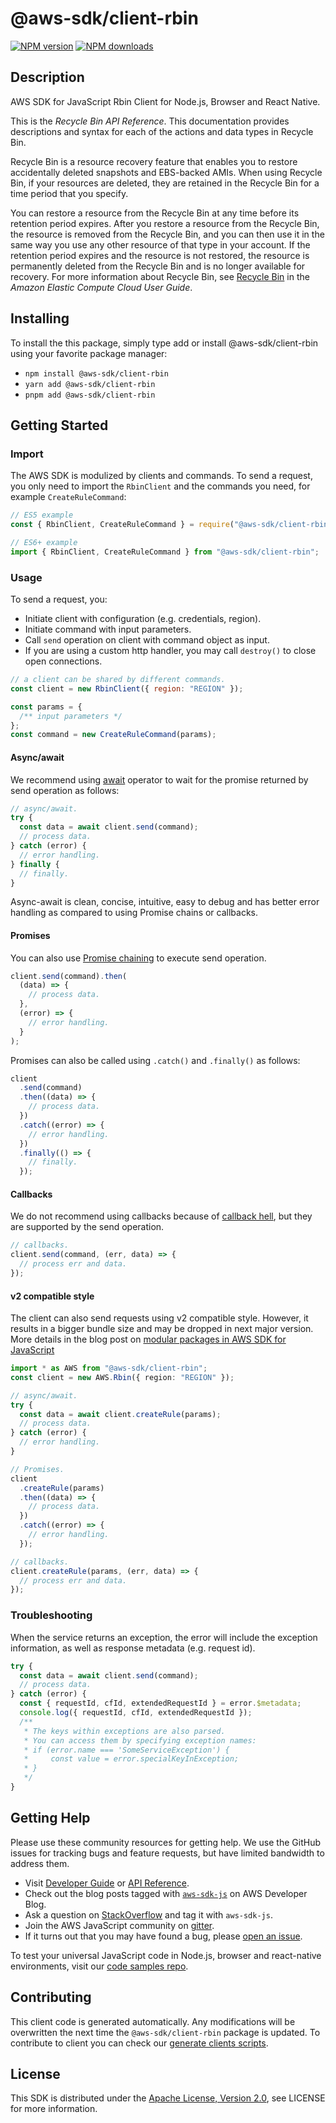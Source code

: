 # @aws-sdk/client-rbin

[![NPM version](https://img.shields.io/npm/v/@aws-sdk/client-rbin/latest.svg)](https://www.npmjs.com/package/@aws-sdk/client-rbin)
[![NPM downloads](https://img.shields.io/npm/dm/@aws-sdk/client-rbin.svg)](https://www.npmjs.com/package/@aws-sdk/client-rbin)

## Description

AWS SDK for JavaScript Rbin Client for Node.js, Browser and React Native.

<p>This is the <i>Recycle Bin API Reference</i>. This documentation provides
descriptions and syntax for each of the actions and data types in Recycle Bin.</p>

<p>Recycle Bin is a resource recovery feature that enables you to restore accidentally
deleted snapshots and EBS-backed AMIs. When using Recycle Bin, if your resources are
deleted, they are retained in the Recycle Bin for a time period that you specify.</p>

<p>You can restore a resource from the Recycle Bin at any time before its retention period
expires. After you restore a resource from the Recycle Bin, the resource is removed from the
Recycle Bin, and you can then use it in the same way you use any other resource of that type
in your account. If the retention period expires and the resource is not restored, the resource
is permanently deleted from the Recycle Bin and is no longer available for recovery. For more
information about Recycle Bin, see <a href="https://docs.aws.amazon.com/AWSEC2/latest/UserGuide/snapshot-recycle-bin.html">
Recycle Bin</a> in the <i>Amazon Elastic Compute Cloud User Guide</i>.</p>

## Installing

To install the this package, simply type add or install @aws-sdk/client-rbin
using your favorite package manager:

- `npm install @aws-sdk/client-rbin`
- `yarn add @aws-sdk/client-rbin`
- `pnpm add @aws-sdk/client-rbin`

## Getting Started

### Import

The AWS SDK is modulized by clients and commands.
To send a request, you only need to import the `RbinClient` and
the commands you need, for example `CreateRuleCommand`:

```js
// ES5 example
const { RbinClient, CreateRuleCommand } = require("@aws-sdk/client-rbin");
```

```ts
// ES6+ example
import { RbinClient, CreateRuleCommand } from "@aws-sdk/client-rbin";
```

### Usage

To send a request, you:

- Initiate client with configuration (e.g. credentials, region).
- Initiate command with input parameters.
- Call `send` operation on client with command object as input.
- If you are using a custom http handler, you may call `destroy()` to close open connections.

```js
// a client can be shared by different commands.
const client = new RbinClient({ region: "REGION" });

const params = {
  /** input parameters */
};
const command = new CreateRuleCommand(params);
```

#### Async/await

We recommend using [await](https://developer.mozilla.org/en-US/docs/Web/JavaScript/Reference/Operators/await)
operator to wait for the promise returned by send operation as follows:

```js
// async/await.
try {
  const data = await client.send(command);
  // process data.
} catch (error) {
  // error handling.
} finally {
  // finally.
}
```

Async-await is clean, concise, intuitive, easy to debug and has better error handling
as compared to using Promise chains or callbacks.

#### Promises

You can also use [Promise chaining](https://developer.mozilla.org/en-US/docs/Web/JavaScript/Guide/Using_promises#chaining)
to execute send operation.

```js
client.send(command).then(
  (data) => {
    // process data.
  },
  (error) => {
    // error handling.
  }
);
```

Promises can also be called using `.catch()` and `.finally()` as follows:

```js
client
  .send(command)
  .then((data) => {
    // process data.
  })
  .catch((error) => {
    // error handling.
  })
  .finally(() => {
    // finally.
  });
```

#### Callbacks

We do not recommend using callbacks because of [callback hell](http://callbackhell.com/),
but they are supported by the send operation.

```js
// callbacks.
client.send(command, (err, data) => {
  // process err and data.
});
```

#### v2 compatible style

The client can also send requests using v2 compatible style.
However, it results in a bigger bundle size and may be dropped in next major version. More details in the blog post
on [modular packages in AWS SDK for JavaScript](https://aws.amazon.com/blogs/developer/modular-packages-in-aws-sdk-for-javascript/)

```ts
import * as AWS from "@aws-sdk/client-rbin";
const client = new AWS.Rbin({ region: "REGION" });

// async/await.
try {
  const data = await client.createRule(params);
  // process data.
} catch (error) {
  // error handling.
}

// Promises.
client
  .createRule(params)
  .then((data) => {
    // process data.
  })
  .catch((error) => {
    // error handling.
  });

// callbacks.
client.createRule(params, (err, data) => {
  // process err and data.
});
```

### Troubleshooting

When the service returns an exception, the error will include the exception information,
as well as response metadata (e.g. request id).

```js
try {
  const data = await client.send(command);
  // process data.
} catch (error) {
  const { requestId, cfId, extendedRequestId } = error.$metadata;
  console.log({ requestId, cfId, extendedRequestId });
  /**
   * The keys within exceptions are also parsed.
   * You can access them by specifying exception names:
   * if (error.name === 'SomeServiceException') {
   *     const value = error.specialKeyInException;
   * }
   */
}
```

## Getting Help

Please use these community resources for getting help.
We use the GitHub issues for tracking bugs and feature requests, but have limited bandwidth to address them.

- Visit [Developer Guide](https://docs.aws.amazon.com/sdk-for-javascript/v3/developer-guide/welcome.html)
  or [API Reference](https://docs.aws.amazon.com/AWSJavaScriptSDK/v3/latest/index.html).
- Check out the blog posts tagged with [`aws-sdk-js`](https://aws.amazon.com/blogs/developer/tag/aws-sdk-js/)
  on AWS Developer Blog.
- Ask a question on [StackOverflow](https://stackoverflow.com/questions/tagged/aws-sdk-js) and tag it with `aws-sdk-js`.
- Join the AWS JavaScript community on [gitter](https://gitter.im/aws/aws-sdk-js-v3).
- If it turns out that you may have found a bug, please [open an issue](https://github.com/aws/aws-sdk-js-v3/issues/new/choose).

To test your universal JavaScript code in Node.js, browser and react-native environments,
visit our [code samples repo](https://github.com/aws-samples/aws-sdk-js-tests).

## Contributing

This client code is generated automatically. Any modifications will be overwritten the next time the `@aws-sdk/client-rbin` package is updated.
To contribute to client you can check our [generate clients scripts](https://github.com/aws/aws-sdk-js-v3/tree/main/scripts/generate-clients).

## License

This SDK is distributed under the
[Apache License, Version 2.0](http://www.apache.org/licenses/LICENSE-2.0),
see LICENSE for more information.
